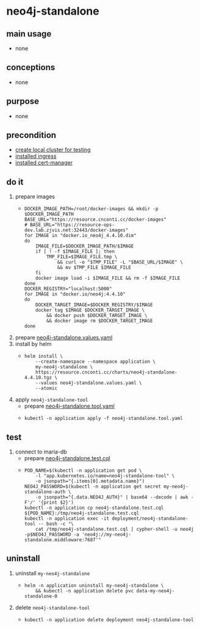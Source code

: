 # neo4j-standalone

## main usage
* none

## conceptions
* none

## purpose
* none

## precondition
* [create local cluster for testing](/kubernetes/create.local.cluster.with.kind.md)
* [installed ingress](/kubernetes/basic%20components/ingress.nginx.md)
* [installed cert-manager](/kubernetes/basic%20components/cert.manager.md)

## do it
1. prepare images
    * ```shell
      DOCKER_IMAGE_PATH=/root/docker-images && mkdir -p $DOCKER_IMAGE_PATH
      BASE_URL="https://resource.cnconti.cc/docker-images"
      # BASE_URL="https://resource-ops-dev.lab.zjvis.net:32443/docker-images"
      for IMAGE in "docker.io_neo4j_4.4.10.dim"
      do
          IMAGE_FILE=$DOCKER_IMAGE_PATH/$IMAGE
          if [ ! -f $IMAGE_FILE ]; then
              TMP_FILE=$IMAGE_FILE.tmp \
                  && curl -o "$TMP_FILE" -L "$BASE_URL/$IMAGE" \
                  && mv $TMP_FILE $IMAGE_FILE
          fi
          docker image load -i $IMAGE_FILE && rm -f $IMAGE_FILE
      done
      DOCKER_REGISTRY="localhost:5000"
      for IMAGE in "docker.io/neo4j:4.4.10"
      do
          DOCKER_TARGET_IMAGE=$DOCKER_REGISTRY/$IMAGE
          docker tag $IMAGE $DOCKER_TARGET_IMAGE \
              && docker push $DOCKER_TARGET_IMAGE \
              && docker image rm $DOCKER_TARGET_IMAGE
      done
      ```
2. prepare [neo4j-standalone.values.yaml](resources/neo4j-standalone.values.yaml.md)
3. install by helm
    * ```shell
      helm install \
          --create-namespace --namespace application \
          my-neo4j-standalone \
          https://resource.cnconti.cc/charts/neo4j-standalone-4.4.10.tgz \
          --values neo4j-standalone.values.yaml \
          --atomic
      ```
4. apply `neo4j-standalone-tool`
    * prepare [neo4j-standalone.tool.yaml](resources/neo4j-standalone.tool.yaml.md)
    * ```shell
      kubectl -n application apply -f neo4j-standalone.tool.yaml
      ```
    
## test
1. connect to maria-db
    * prepare [neo4j-standalone.test.cql](resources/neo4j-standalone.test.cql.md)
    * ```shell
      POD_NAME=$(kubectl -n application get pod \
          -l "app.kubernetes.io/name=neo4j-standalone-tool" \
          -o jsonpath="{.items[0].metadata.name}")
      NEO4J_PASSWORD=$(kubectl -n application get secret my-neo4j-standalone-auth \
          -o jsonpath="{.data.NEO4J_AUTH}" | base64 --decode | awk -F'/' '{print $2}')
      kubectl -n application cp neo4j-standalone.test.cql ${POD_NAME}:/tmp/neo4j-standalone.test.cql
      kubectl -n application exec -it deployment/neo4j-standalone-tool -- bash -c "\
          cat /tmp/neo4j-standalone.test.cql | cypher-shell -u neo4j -p$NEO4J_PASSWORD -a 'neo4j://my-neo4j-standalone.middleware:7687'"
      ```

## uninstall
1. uninstall `my-neo4j-standalone`
    * ```shell
      helm -n application uninstall my-neo4j-standalone \
          && kubectl -n application delete pvc data-my-neo4j-standalone-0
      ```
2. delete `neo4j-standalone-tool`
    * ```shell
      kubectl -n application delete deployment neo4j-standalone-tool
      ```
